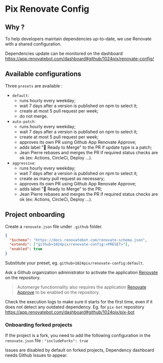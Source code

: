 # Pix Renovate Config

## Why ?

To help developers maintain dependencies up-to-date, we use Renovate with a shared configuration.

Dependencies update can be monitored on the dashboard
https://app.renovatebot.com/dashboard#github/1024pix/renovate-config/

## Available configurations

Three `presets` are available :

- `default`:
  - runs hourly every weekday;
  - wait 7 days after a version is published on npm to select it;
  - create at most 5 pull request per week;
  - do not merge.
- `auto-patch`:
  - runs hourly every weekday;
  - wait 7 days after a version is published on npm to select it;
  - create at most 5 pull request per week;
  - approves its own PR using Github App Renovate Approve;
  - adds label ":rocket: Ready to Merge" to the PR if update type is a patch;
  - Jean Pierre rebases and merges the PR if required status checks are ok (ex: Actions, CircleCi, Deploy ...).
- `aggressive`:
  - runs hourly every weekday;
  - wait 7 days after a version is published on npm to select it;
  - create as many pull request as necessary;
  - approves its own PR using Github App Renovate Approve;
  - adds label ":rocket: Ready to Merge" to the PR;
  - Jean Pierre rebases and merges the PR if required status checks are ok (ex: Actions, CircleCi, Deploy ...).

## Project onboarding

Create a `renovate.json` file under `.github` folder.

```json
{
  "$schema": "https://docs.renovatebot.com/renovate-schema.json",
  "extends": ["github>1024pix/renovate-config:<PRESET>"],
  "enabled": true
}
```

Substitute your preset, eg. `github>1024pix/renovate-config:default`.

Ask a Github organization administrator to activate the application [Renovate][renovate] on the repository.

> Automerge functionnality also requires the application [Renovate Approve][renovate-approve] to be enabled on the repository.

Check the execution logs to make sure it starts for the first time, even if it does not detect any outdated dependency.
Eg. for `pix-bot` repository https://app.renovatebot.com/dashboard#github/1024pix/pix-bot

### Onboarding forked projects

If the project is a fork, you need to add the following configuration in the `renovate.json` file : `"includeForks": true`

Issues are disabled by default on forked projects, Dependency dashboard needs Github Issues to appear.

[renovate]: https://github.com/apps/renovate/installations/new
[renovate-approve]: https://github.com/apps/renovate-approve/installations/new
